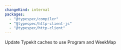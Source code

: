 ```yaml
---
changeKind: internal
packages:
  - "@typespec/compiler"
  - "@typespec/http-client-js"
  - "@typespec/http-client"
---
```


Update Typekit caches to use Program and WeekMap